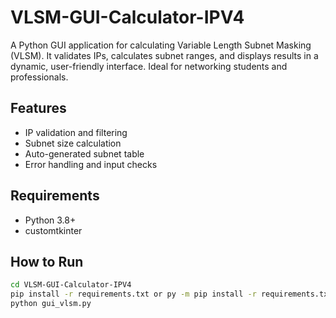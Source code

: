 # VLSM-GUI-Calculator-IPV4
A Python GUI application for calculating Variable Length Subnet Masking (VLSM). It validates IPs, calculates subnet ranges, and displays results in a dynamic, user-friendly interface. Ideal for networking students and professionals.
## Features
- IP validation and filtering
- Subnet size calculation
- Auto-generated subnet table
- Error handling and input checks

## Requirements
- Python 3.8+
- customtkinter

## How to Run
```bash
cd VLSM-GUI-Calculator-IPV4
pip install -r requirements.txt or py -m pip install -r requirements.txt
python gui_vlsm.py
